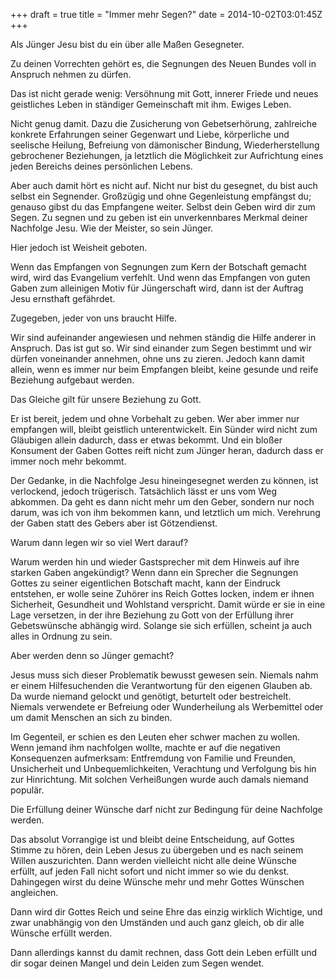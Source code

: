 +++
draft = true
title = "Immer mehr Segen?"
date = 2014-10-02T03:01:45Z
+++

Als Jünger Jesu bist du ein über alle Maßen Gesegneter.

Zu deinen Vorrechten gehört es, die Segnungen des Neuen Bundes voll in Anspruch nehmen zu dürfen.

Das ist nicht gerade wenig: Versöhnung mit Gott, innerer Friede und neues geistliches Leben in ständiger Gemeinschaft mit ihm. Ewiges Leben.

Nicht genug damit. Dazu die Zusicherung von Gebetserhörung, zahlreiche konkrete Erfahrungen seiner Gegenwart und Liebe, körperliche und seelische Heilung, Befreiung von dämonischer Bindung, Wiederherstellung gebrochener Beziehungen, ja letztlich die Möglichkeit zur Aufrichtung eines jeden Bereichs deines persönlichen Lebens.

Aber auch damit hört es nicht auf. Nicht nur bist du gesegnet, du bist auch selbst ein Segnender. Großzügig und ohne Gegenleistung empfängst du; genauso gibst du das Empfangene weiter. Selbst dein Geben wird dir zum Segen. Zu segnen und zu geben ist ein unverkennbares Merkmal deiner Nachfolge Jesu. Wie der Meister, so sein Jünger.

Hier jedoch ist Weisheit geboten.

Wenn das Empfangen von Segnungen zum Kern der Botschaft gemacht wird, wird das Evangelium verfehlt. Und wenn das Empfangen von guten Gaben zum alleinigen Motiv für Jüngerschaft wird, dann ist der Auftrag Jesu ernsthaft gefährdet.

Zugegeben, jeder von uns braucht Hilfe.

Wir sind aufeinander angewiesen und nehmen ständig die Hilfe anderer in Anspruch. Das ist gut so. Wir sind einander zum Segen bestimmt und wir dürfen voneinander annehmen, ohne uns zu zieren. Jedoch kann damit allein, wenn es immer nur beim Empfangen bleibt, keine gesunde und reife Beziehung aufgebaut werden.

Das Gleiche gilt für unsere Beziehung zu Gott.

Er ist bereit, jedem und ohne Vorbehalt zu geben. Wer aber immer nur empfangen will, bleibt geistlich unterentwickelt. Ein Sünder wird nicht zum Gläubigen allein dadurch, dass er etwas bekommt. Und ein bloßer Konsument der Gaben Gottes reift nicht zum Jünger heran, dadurch dass er immer noch mehr bekommt.

Der Gedanke, in die Nachfolge Jesu hineingesegnet werden zu können, ist verlockend, jedoch trügerisch. Tatsächlich lässt er uns vom Weg abkommen. Da geht es dann nicht mehr um den Geber, sondern nur noch darum, was ich von ihm bekommen kann, und letztlich um mich. Verehrung der Gaben statt des Gebers aber ist Götzendienst.

Warum dann legen wir so viel Wert darauf?

Warum werden hin und wieder Gastsprecher mit dem Hinweis auf ihre starken Gaben angekündigt? Wenn dann ein Sprecher die Segnungen Gottes zu seiner eigentlichen Botschaft macht, kann der Eindruck entstehen, er wolle seine Zuhörer ins Reich Gottes locken, indem er ihnen Sicherheit, Gesundheit und Wohlstand verspricht. Damit würde er sie in eine Lage versetzen, in der ihre Beziehung zu Gott von der Erfüllung ihrer Gebetswünsche abhängig wird. Solange sie sich erfüllen, scheint ja auch alles in Ordnung zu sein.

Aber werden denn so Jünger gemacht?

Jesus muss sich dieser Problematik bewusst gewesen sein. Niemals nahm er einem Hilfesuchenden die Verantwortung für den eigenen Glauben ab. Da wurde niemand gelockt und genötigt, beturtelt oder bestreichelt. Niemals verwendete er Befreiung oder Wunderheilung als Werbemittel oder um damit Menschen an sich zu binden.

Im Gegenteil, er schien es den Leuten eher schwer machen zu wollen. Wenn jemand ihm nachfolgen wollte, machte er auf die negativen Konsequenzen aufmerksam: Entfremdung von Familie und Freunden, Unsicherheit und Unbequemlichkeiten, Verachtung und Verfolgung bis hin zur Hinrichtung. Mit solchen Verheißungen wurde auch damals niemand populär.

Die Erfüllung deiner Wünsche darf nicht zur Bedingung für deine Nachfolge werden.

Das absolut Vorrangige ist und bleibt deine Entscheidung, auf Gottes Stimme zu hören, dein Leben Jesus zu übergeben und es nach seinem Willen auszurichten. Dann werden vielleicht nicht alle deine Wünsche erfüllt, auf jeden Fall nicht sofort und nicht immer so wie du denkst. Dahingegen wirst du deine Wünsche mehr und mehr Gottes Wünschen angleichen.

Dann wird dir Gottes Reich und seine Ehre das einzig wirklich Wichtige, und zwar unabhängig von den Umständen und auch ganz gleich, ob dir alle Wünsche erfüllt werden.

Dann allerdings kannst du damit rechnen, dass Gott dein Leben erfüllt und dir sogar deinen Mangel und dein Leiden zum Segen wendet.
